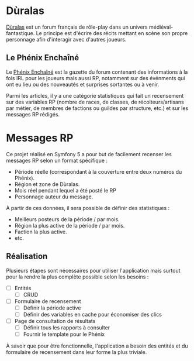 # Dùralas
[Dùralas](https://www.lemondededuralas.org/) est un forum français de rôle-play dans un univers médiéval-fantastique. 
Le principe est d'écrire des récits mettant en scène son propre personnage afin d'interagir avec d'autres joueurs.

## Le Phénix Enchaîné

Le [Phénix Enchaîné](https://www.lemondededuralas.org/f130-le-phenix-enchaine) est la gazette du forum contenant 
des informations à la fois IRL pour les joueurs mais aussi RP, notamment sur des événments qui ont eu lieu 
ou des nouveautés et surprises sortantes ou à venir.

Parmi les articles, il y a une catégorie statistiques qui fait un recensement sur des variables RP (nombre de races, 
de classes, de récolteurs/artisans par métier, de membres de factions ou guildes par structure, etc.) et sur les 
messages RP rédigés.


# Messages RP

Ce projet réalisé en Symfony 5 a pour but de facilement recenser les messages RP selon un format spécifique :
* Période réelle (correspondant à la couverture entre deux numéros du Phénix).
* Région et zone de Dùralas.
* Mois réel pendant lequel a été posté le RP
* Personnage auteur du message.

À partir de ces données, il sera possible de définir des statistiques :
* Meilleurs posteurs de la période / par mois.
* Région la plus active de la période / par mois.
* Faction la plus active.
* etc.

## Réalisation

Plusieurs étapes sont nécessaires pour utiliser l'application mais surtout pour la rendre la plus complète possible selon les besoins :
- [ ] Entités
   - [ ] CRUD
- [ ] Formulaire de recensement
   - [ ] Définir la période active
   - [ ] Définir des variables en cache pour économiser des clics
- [ ] Page de consultation de résultats
   - [ ] Définir tous les rapports à consulter
   - [ ] Fournir le template pour le Phénix

À savoir que pour être fonctionnelle, l'application a besoin des entités et du formulaire de recensement dans leur forme la plus triviale.
